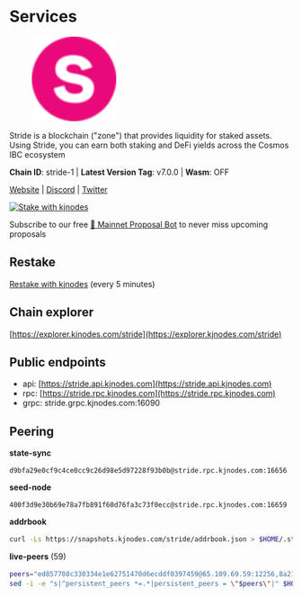 # Services

<figure><img src="https://raw.githubusercontent.com/kj89/cosmos-images/main/logos/stride.png" width="150" alt=""><figcaption></figcaption></figure>

Stride is a blockchain ("zone") that provides liquidity for staked assets.  Using Stride, you can earn both staking and DeFi yields across the Cosmos IBC ecosystem

**Chain ID**: stride-1 | **Latest Version Tag**: v7.0.0 | **Wasm**: OFF

[Website](https://stride.zone) | [Discord](https://discord.gg/mzQZ8dAE7u) | [Twitter](https://twitter.com/stride_zone)

[![Stake with kjnodes](https://i.ibb.co/cr44Q8j/button-stake-with-kjnodes.png)](https://restake.app/stride/stridevaloper1j8gkhtllnp252l6g6zwzea30e7pvzqttr9768n)

Subscribe to our free [🤖 Mainnet Proposal Bot](https://t.me/kjnodes_proposal_bot) to never miss upcoming proposals

## Restake

[Restake with kjnodes](https://restake.app/stride/stridevaloper1j8gkhtllnp252l6g6zwzea30e7pvzqttr9768n) (every 5 minutes)
## Chain explorer
[https://explorer.kjnodes.com/stride](https://explorer.kjnodes.com/stride)

## Public endpoints

* api: [https://stride.api.kjnodes.com](https://stride.api.kjnodes.com)
* rpc: [https://stride.rpc.kjnodes.com](https://stride.rpc.kjnodes.com)
* grpc: stride.grpc.kjnodes.com:16090

## Peering

**state-sync**

```text
d9bfa29e0cf9c4ce0cc9c26d98e5d97228f93b0b@stride.rpc.kjnodes.com:16656
```

**seed-node**

```text
400f3d9e30b69e78a7fb891f60d76fa3c73f0ecc@stride.rpc.kjnodes.com:16659
```

**addrbook**
```bash
curl -Ls https://snapshots.kjnodes.com/stride/addrbook.json > $HOME/.stride/config/addrbook.json
```

**live-peers** (59)
```bash
peers="ed857708c330334e1e62751470d6ecddf0397459@65.109.69.59:12256,8a210f1bcfc9015a7bc18dcc5add29c0dce3f2dc@135.181.173.67:26656,3a75e5c30eb6b7f56fe3dbcc968abc44db569389@65.108.202.143:26656,cc35475fe1f7c345af0ea8a692f3b4b41c8f12a2@116.202.36.240:10156,a7d96dc929824613315dcc1c90fee119f28cc51f@164.152.160.155:26656,d056dcd5ac8dddb23e2962a5ade6ee51f9bfd785@162.19.89.8:10456,18704d8ffb35d412adb3fb8eea62c894cf175e75@86.48.26.130:26656,8d7d0f32d53467c4d5e8871faf4ec58ea970fed2@157.90.179.182:26456,005a2f2a92d5bbf5f9376a8d2bd8b1f7ec0e4bf2@35.224.198.112:26656,1ec2a654e00e22279ee50f13f074f2bce7218681@15.235.114.194:10156,0198f6d3ebe7bed4d176558a2ce8d341531f3e7b@74.80.183.130:26653,cd680cc992983e5c8244b5529034a2e362e7a6d3@93.159.134.157:26656,d77e7918b9f9e21ee60a8e03075ca3e5f7353912@162.55.4.253:26656,6831d67983cf5ebcb44da01737ccd6ccbd15c08e@193.70.47.90:12256,e726816f42831689eab9378d5d577f1d06d25716@176.9.188.21:26656,1483ddbd1ba369c01d5496877314ed1b09bd9cc3@65.21.189.221:12256,e1b058e5cfa2b836ddaa496b10911da62dcf182e@138.201.8.248:26656,5093547fdf0430143ac66b4ee55d80e6542a6c10@217.174.247.163:26656,9ee75491e354965d8bfd8434aa093f8613bc1dce@65.108.238.103:12256,ebc272824924ea1a27ea3183dd0b9ba713494f83@185.16.39.158:26886,a3f95b0b15c31a68a7535f6068c4e14b95e90dcf@65.109.92.240:21016,f8e2f80a8c58e6f53cc4940f5f1eac55c9067480@35.213.184.121:26656,c757aa720f0e0e9eff500dd6ada332119ee75c33@65.109.106.169:26656,3023b940ec9a39661c95877cec99e17416dc2a17@51.89.6.150:21656,463b1dc6903455575079572fb23407be586f2a4b@185.16.39.37:26656,2254e6968e5c7ebc98ef5b79b388502fa44e10e1@5.161.134.44:26656,fb24bc1de8c563e822897fba89bf150c602f3123@198.244.178.213:26656,ff8f29adcb3bd468136d49645dca3f1935750c58@174.83.6.129:26656,d95477fd745d8a5e4b3d9052149d28a5dc447a88@35.206.158.54:26656,89757803f40da51678451735445ad40d5b15e059@169.155.168.67:26656,44e797771bff124693e63a8ec331d42873cf2ae2@95.217.202.49:35656,5383a21cf2d5e513aea2c3e430133f31aa2e5d00@138.201.32.103:26656,6856de6f0c70a850db2b58deb43d568fced4a524@165.227.208.6:26656,04b797b5a56fb939a97a3c7d9c3230d09b85e8d7@93.189.30.118:26656,05eec003db41d7ff47a317ef59f83e31bdca23c3@78.107.234.44:26656,ade7d4d0009c7725ee991b8c40a7f646f76bf1e3@149.102.140.108:26656,ea6a7b2f366bc343f0670f1673fd86001dd08eb0@65.108.122.246:26636,615ebc348998f7f050763dd0a9201e8f61e8fc07@35.210.78.199:26656,df3f533e6b9776c11f08da804edcb810cbdd2080@65.108.234.23:12256,d36ac7580cc8907a00b0add8c3b047caea6df4ed@107.155.67.202:26636,f93ce5616f45d6c20d061302519a5c2420e3475d@135.125.5.31:54356,79604a4290d58530e85a15ce9d1f2e4b6e445172@167.235.108.189:27007,6b615c7dde3e76de39474b7406bdde0ac0f31b79@23.88.69.22:28666,9854daeb5414cc415baaedc4cef000faf5e24f85@45.143.196.110:12256,df43d9a9490495aa528431077b526eabeec46b52@95.217.197.100:26653,87a7a8cc67967d0ede5d68a1477c44a40a8705f7@108.165.178.242:26653,3fef899adcdeded56f6c69fe55c5da1624303367@163.172.101.208:4656,fc305427390397f8c4eebe5bc22919c1cc5d4532@95.217.165.191:27007,dfc62810eeaab86587b2975c79f3c12d4830652d@15.235.114.54:26656,c9c0742c20a19d62f369b65c520ba6b28a765944@65.21.157.110:26656,471518432477e31ea348af246c0b54095d41352c@78.47.210.211:26656,233e06cfa51d53e186afe032e848f5c9f5cd4a01@83.171.248.3:26656,4e1c2471efb89239fb04a4b75f9f87177fd91d00@95.217.151.243:26656,7ab3bfcdbe618ed62317cbc40ef48aee783fb2b4@144.76.152.68:4656,20f56a68a04eedc764b7e1b87b7032a50b9d4fe9@51.81.155.97:10456,8fff37214fb0ef622f1c09dccb22d6321e004c3e@109.123.242.163:50056,166da4de977381ea8853986be11dbb470d9dc2ba@149.202.72.186:26639,5dbe792854b8f81df6c6fe5b7aa64d60b27f6100@137.184.235.212:26656,3505b1ece40f94cab8f80cfe31f5106c028ccd05@185.193.17.40:12256"
sed -i -e "s|^persistent_peers *=.*|persistent_peers = \"$peers\"|" $HOME/.stride/config/config.toml
```
